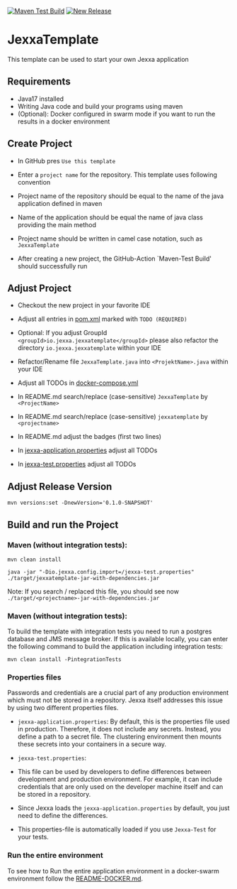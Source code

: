 [![Maven Test Build](https://github.com/repplix/JexxaTemplate/actions/workflows/mavenBuild.yml/badge.svg)](https://github.com/repplix/JexxaTemplate/actions/workflows/mavenBuild.yml)
[![New Release](https://github.com/repplix/JexxaTemplate/actions/workflows/newRelease.yml/badge.svg)](https://github.com/repplix/JexxaTemplate/actions/workflows/newRelease.yml)

# JexxaTemplate
This template can be used to start your own Jexxa application 

## Requirements

*   Java17 installed
*   Writing Java code and build your programs using maven
*   (Optional): Docker configured in swarm mode if you want to run the results in a docker environment  

## Create Project

*   In GitHub pres `Use this template` 

*   Enter a `project name` for the repository. This template uses following convention

*   Project name of the repository should be equal to the name of the java application defined in maven 
  *   Name of the application should be equal the name of java class providing the main method 
  *   Project name should be written in camel case notation, such as `JexxaTemplate`

*   After creating a new project, the GitHub-Action `Maven-Test Build' should successfully run 

## Adjust Project

*  Checkout the new project in your favorite IDE 

*  Adjust all entries in [pom.xml](pom.xml) marked with `TODO (REQUIRED)`

*  Optional: If you adjust GroupId `<groupId>io.jexxa.jexxatemplate</groupId>` please also refactor the directory `io.jexxa.jexxatemplate` within your IDE
  *  Refactor/Rename file `JexxaTemplate.java` into `<ProjektName>.java` within your IDE
  *  Adjust all TODOs in [docker-compose.yml](deploy/docker-compose.yml)
  *  In README.md search/replace (case-sensitive) `JexxaTemplate` by `<ProjectName>`
  *  In README.md search/replace (case-sensitive) `jexxatemplate` by `<projectname>`
  *  In README.md adjust the badges (first two lines)
  *  In [jexxa-application.properties](src/main/resources/jexxa-application.properties) adjust all TODOs
  *  In [jexxa-test.properties](src/main/resources/jexxa-test.properties) adjust all TODOs


## Adjust Release Version

```shell
mvn versions:set -DnewVersion='0.1.0-SNAPSHOT'
```

## Build and run the Project

### Maven (without integration tests):
```shell
mvn clean install

java -jar "-Dio.jexxa.config.import=/jexxa-test.properties" ./target/jexxatemplate-jar-with-dependencies.jar
```
Note: If you search / replaced this file, you should see now `./target/<projectname>-jar-with-dependencies.jar`

### Maven (without integration tests):
To build the template with integration tests you need to run a postgres database and JMS message broker. 
If this is available locally, you can enter the following command to build the application including integration tests: 

```shell
mvn clean install -PintegrationTests
```

### Properties files

Passwords and credentials are a crucial part of any production environment which must not be stored in a repository.
Jexxa itself addresses this issue by using two different properties files.

*  `jexxa-application.properties`: By default, this is the properties file used in production. Therefore, it does not
  include any secrets. Instead, you define a path to a secret file. The clustering environment then mounts these secrets
  into your containers in a secure way.

*  `jexxa-test.properties`:
  *  This file can be used by developers to define differences between development and production environment.
    For example, it can include credentials that are only used on the developer machine itself and can be stored in a repository. 
  *  Since Jexxa loads the `jexxa-application.properties` by default, you just need to define the differences.
  *  This properties-file is automatically loaded if you use `Jexxa-Test` for your tests.

### Run the entire environment 

To see how to Run the entire application environment in a docker-swarm environment follow the [README-DOCKER.md](README-DOCKER.md).
